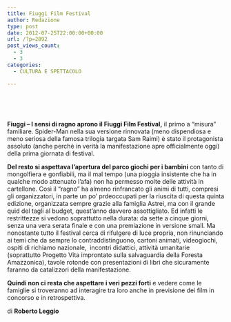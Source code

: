 ```yaml
---
title: Fiuggi Film Festival
author: Redazione
type: post
date: 2012-07-25T22:00:00+00:00
url: /?p=2892
post_views_count:
  - 3
  - 3
categories:
  - CULTURA E SPETTACOLO

---
```

&nbsp;

&nbsp;

**Fiuggi &ndash; I sensi di ragno aprono il Fiuggi Film Festival,** il primo a &ldquo;misura&rdquo; familiare. Spider-Man nella sua versione rinnovata (meno dispendiosa e meno seriosa della famosa trilogia targata Sam Raimi) &egrave; stato il protagonista assoluto (anche perch&egrave; in verit&agrave; la manifestazione apre officialmente oggi) della prima giornata di festival. 

**Del resto si aspettava l&#8217;apertura del parco giochi per i bambini** con tanto di mongolfiera e gonfiabili, ma il mal tempo (una pioggia insistente che ha in qualche modo attenuato l&#8217;afa) non ha permesso molte delle attivit&agrave; in cartellone. Cos&igrave; il &ldquo;ragno&rdquo; ha almeno rinfrancato gli animi di tutti, compresi gli organizzatori, in parte un po&#8217; prdeoccupati per la riuscita di questa quinta edizione, organizzata sempre grazie alla famiglia Astrei, ma con il grande quid del tagli al budget, quest&#8217;anno davvero assottigliato. Ed infatti le restrittezze si vedono soprattutto nella durata: da sette a cinque giorni, senza una vera serata finale e con una premiazione in versione small. Ma&nbsp; nonostante tutto il festival cerca di rifulgere di luce propria, non rinunciando ai temi che da sempre lo contraddistinguono, cartoni animati, videogiochi, ospiti di richiamo nazionale,&nbsp; incontri didattici, attivit&agrave; umanitarie (soprattutto Progetto Vita improntato sulla salvaguardia della Foresta Amazzonica), tavole rotonde con presentazioni di libri che sicuramente faranno da catalizzori della manifestazione. 

**Quindi non ci resta che aspettare i veri pezzi forti** e vedere come le famiglie si troveranno ad interagire tra loro anche in previsione dei film in concorso e in retrospettiva.

di **Roberto Leggio**

&nbsp;

&nbsp;
